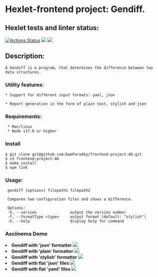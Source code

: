 # Hexlet-frontend project: Gendiff.

## Hexlet tests and linter status:
[![Actions Status](https://github.com/EweParo4ky/frontend-project-46/workflows/hexlet-check/badge.svg)](https://github.com/EweParo4ky/frontend-project-46/actions)
<a href="https://codeclimate.com/github/EweParo4ky/frontend-project-46/maintainability"><img src="https://api.codeclimate.com/v1/badges/3a503d563131a3c7643d/maintainability" /></a>
<a href="https://codeclimate.com/github/EweParo4ky/frontend-project-46/test_coverage"><img src="https://api.codeclimate.com/v1/badges/3a503d563131a3c7643d/test_coverage" /></a>

## Description:
    A Gendiff is a program, that determines the difference between two data structures.
### Utility features:
      
    * Support for different input formats: yaml, json
     
    * Report generation in the form of plain text, stylish and json
    
 
 ### Requirements:
      
     * Mac/linux
     * Node v17.6 or higher
       
  ### Install
    $ git clone git@github.com:EweParo4ky/frontend-project-46.git
    $ cd frontend-project-46
    $ make install
    $ npm link

### Usage:
     gendiff [options] filepath1 filepath2
     
     Compares two configuration files and shows a difference.
     
     Options:
     -V, --version               output the version number
     -f, --formatType <type>     output format (default: "stylish")
     -h, --help                  display help for command

  
### Asciinema Demo
<li><b>Gendiff with 'json' formatter
<a href="https://asciinema.org/a/NZIGke1Lj8VTDb66KJV0hKHVE" target="_blank"><img src="https://asciinema.org/a/NZIGke1Lj8VTDb66KJV0hKHVE.svg" /></a></li>
<li><b>Gendiff with 'plain' formatter
<a href="https://asciinema.org/a/sHuLgo0en1g5ZgCvzO5jKl6Jl" target="_blank"><img src="https://asciinema.org/a/sHuLgo0en1g5ZgCvzO5jKl6Jl.svg" /></a></li>
<li><b>Gendiff with 'stylish' formatter
<a href="https://asciinema.org/a/sSjPc7qlRxybvBQAfyz1dCFIu" target="_blank"><img src="https://asciinema.org/a/sSjPc7qlRxybvBQAfyz1dCFIu.svg" /></a></li>
<li><b>Gendiff with flat 'json' files
<a href="https://asciinema.org/a/JOKkuhHo1AMgJsf9dkQpHSpYh" target="_blank"><img src="https://asciinema.org/a/JOKkuhHo1AMgJsf9dkQpHSpYh.svg" /></a></li>
<li><b>Gendiff with flat 'yaml' files
<a href="https://asciinema.org/a/A7JIRSZuxsAcAyvpqlxpTJ98T" target="_blank"><img src="https://asciinema.org/a/A7JIRSZuxsAcAyvpqlxpTJ98T.svg" /></a></li>
</ul2>

